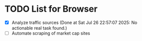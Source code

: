# TODO List for Browser

- [x] Analyze traffic sources  (Done at Sat Jul 26 22:57:07 2025: No actionable real task found.)
- [ ] Automate scraping of market cap sites